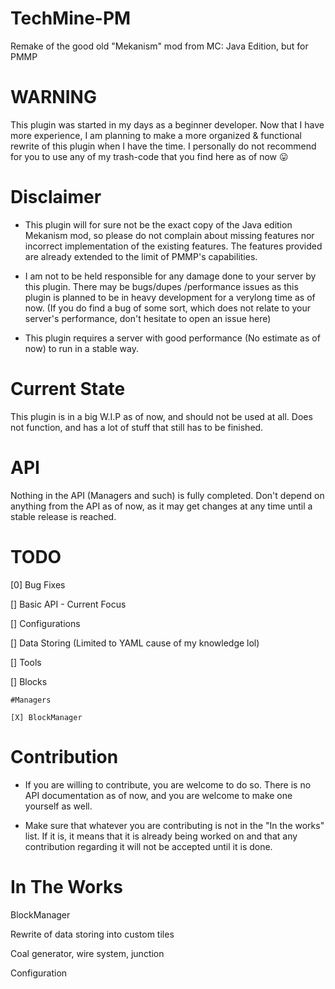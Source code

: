 # TechMine-PM
Remake of the good old "Mekanism" mod from MC: Java
Edition, but for PMMP
# WARNING
This plugin was started in my days as a beginner developer.
Now that I have more experience, I am planning to make a
more organized & functional rewrite of this plugin when I
have the time. I personally do not recommend for you to use
any of my trash-code that you find here as of now :stuck_out_tongue: 
# Disclaimer
* This plugin will for sure not be the exact copy of 
the Java edition Mekanism mod, so please do not 
complain about missing features nor incorrect 
implementation of the existing features. The 
features provided are already extended to the limit 
of PMMP's capabilities. 

* I am not to be held responsible for any damage done
to your server by this plugin. There may be bugs/dupes
/performance issues as this plugin is planned to be 
in heavy development for a  verylong time
as of now. (If you do find a bug of some sort, which
does not relate to your server's performance, don't
hesitate to open an issue here)

* This plugin requires a server with good performance
(No estimate as of now) to run in a stable way.
# Current State
This plugin is in a big W.I.P as of now, and should
not be used at all. Does not function, and has a lot
of stuff that still has to be finished.

# API
Nothing in the API (Managers and such) is fully completed.
Don't depend on anything from the API as of now, as it
may get changes at any time until a stable release is 
reached.

# TODO
[0] Bug Fixes

[] Basic API - Current Focus

[] Configurations

[] Data Storing (Limited to YAML cause of my knowledge lol)

[] Tools

[] Blocks

    #Managers
    
    [X] BlockManager
    
# Contribution
* If you are willing to contribute, you are
welcome to do so. There is no API documentation
as of now, and you are welcome to make one yourself
as well.

* Make sure that whatever you are contributing is
not in the "In the works" list. If it is, it means
that it is already being worked on and that any
contribution regarding it will not be accepted until it is done.

# In The Works
BlockManager

Rewrite of data storing into custom tiles
 
Coal generator, wire system, junction

Configuration    
